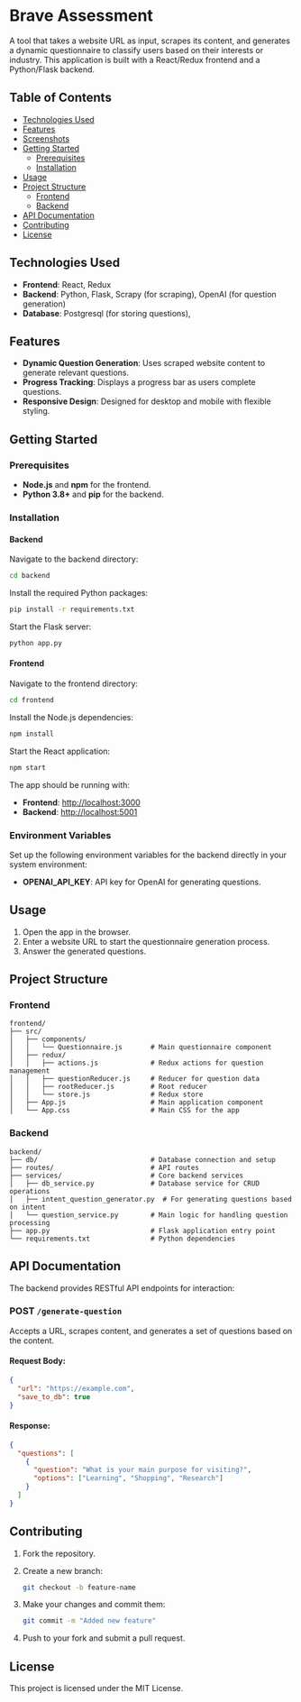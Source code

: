# Brave Assessment

A tool that takes a website URL as input, scrapes its content, and generates a dynamic questionnaire to classify users based on their interests or industry. This application is built with a React/Redux frontend and a Python/Flask backend.

## Table of Contents

- [Technologies Used](#technologies-used)
- [Features](#features)
- [Screenshots](#screenshots)
- [Getting Started](#getting-started)
  - [Prerequisites](#prerequisites)
  - [Installation](#installation)
- [Usage](#usage)
- [Project Structure](#project-structure)
  - [Frontend](#frontend)
  - [Backend](#backend)
- [API Documentation](#api-documentation)
- [Contributing](#contributing)
- [License](#license)

## Technologies Used

- **Frontend**: React, Redux
- **Backend**: Python, Flask, Scrapy (for scraping), OpenAI (for question generation)
- **Database**: Postgresql (for storing questions),

## Features

- **Dynamic Question Generation**: Uses scraped website content to generate relevant questions.
- **Progress Tracking**: Displays a progress bar as users complete questions.
- **Responsive Design**: Designed for desktop and mobile with flexible styling.

## Getting Started

### Prerequisites

- **Node.js** and **npm** for the frontend.
- **Python 3.8+** and **pip** for the backend.

### Installation

#### Backend

Navigate to the backend directory:

```bash
cd backend
```

Install the required Python packages:

```bash
pip install -r requirements.txt
```

Start the Flask server:

```bash
python app.py
```

#### Frontend

Navigate to the frontend directory:

```bash
cd frontend
```

Install the Node.js dependencies:

```bash
npm install
```

Start the React application:

```bash
npm start
```

The app should be running with:

- **Frontend**: [http://localhost:3000](http://localhost:3000)
- **Backend**: [http://localhost:5001](http://localhost:5001)

### Environment Variables

Set up the following environment variables for the backend directly in your system environment:

- **OPENAI_API_KEY**: API key for OpenAI for generating questions.

## Usage

1. Open the app in the browser.
2. Enter a website URL to start the questionnaire generation process.
3. Answer the generated questions.

## Project Structure

### Frontend

```plaintext
frontend/
├── src/
│   ├── components/
│   │   └── Questionnaire.js       # Main questionnaire component
│   ├── redux/
│   │   ├── actions.js             # Redux actions for question management
│   │   ├── questionReducer.js     # Reducer for question data
│   │   ├── rootReducer.js         # Root reducer
│   │   └── store.js               # Redux store
│   ├── App.js                     # Main application component
│   └── App.css                    # Main CSS for the app
```

### Backend

```plaintext
backend/
├── db/                            # Database connection and setup
├── routes/                        # API routes
├── services/                      # Core backend services
│   ├── db_service.py              # Database service for CRUD operations
│   ├── intent_question_generator.py  # For generating questions based on intent
│   └── question_service.py        # Main logic for handling question processing
├── app.py                         # Flask application entry point
└── requirements.txt               # Python dependencies
```

## API Documentation

The backend provides RESTful API endpoints for interaction:

### POST `/generate-question`

Accepts a URL, scrapes content, and generates a set of questions based on the content.

#### Request Body:

```json
{
  "url": "https://example.com",
  "save_to_db": true
}
```

#### Response:

```json
{
  "questions": [
    {
      "question": "What is your main purpose for visiting?",
      "options": ["Learning", "Shopping", "Research"]
    }
  ]
}
```

## Contributing

1. Fork the repository.
2. Create a new branch:

   ```bash
   git checkout -b feature-name
   ```

3. Make your changes and commit them:

   ```bash
   git commit -m "Added new feature"
   ```

4. Push to your fork and submit a pull request.

## License

This project is licensed under the MIT License.
